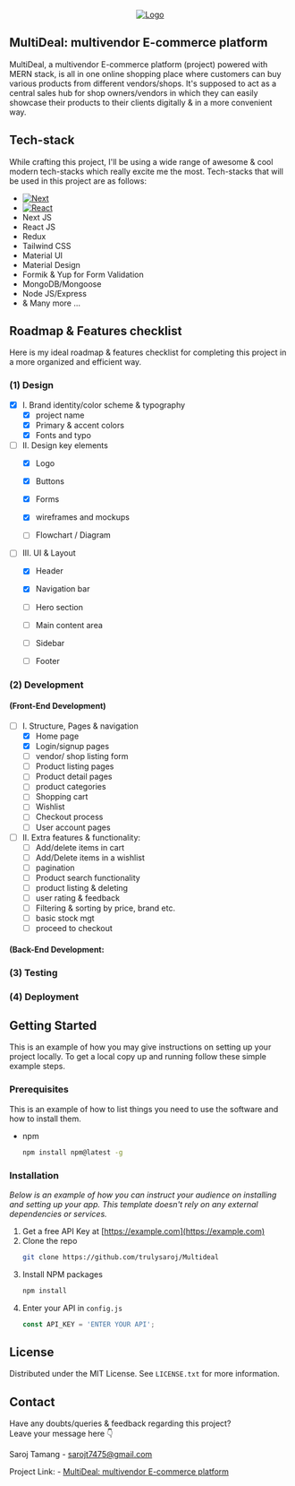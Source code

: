 


<!-- PROJECT LOGO -->
<br />
<div align="center">
  <a href="https://github.com/othneildrew/Best-README-Template">
    <img src="https://github.com/trulysaroj/Multideal/blob/master/Project%20banner.png" alt="Logo">
  </a>


</div>



<!-- TABLE OF CONTENTS -->
<!-- <details>
  <summary>Table of Contents</summary>
  <ol>
    <li>
      <a href="#about-the-project">About The Project</a>
      <ul>
        <li><a href="#built-with">Built With</a></li>
      </ul>
    </li>
    <li>
      <a href="#getting-started">Getting Started</a>
      <ul>
        <li><a href="#prerequisites">Prerequisites</a></li>
        <li><a href="#installation">Installation</a></li>
      </ul>
    </li>
    <li><a href="#usage">Usage</a></li>
    <li><a href="#roadmap">Roadmap</a></li>
    <li><a href="#contributing">Contributing</a></li>
    <li><a href="#license">License</a></li>
    <li><a href="#contact">Contact</a></li>
    <li><a href="#acknowledgments">Acknowledgments</a></li>
  </ol>
</details> -->




<!-- ABOUT THE PROJECT -->
## MultiDeal: multivendor E-commerce platform


MultiDeal, a multivendor E-commerce platform (project) powered with MERN stack, is all in one online shopping place where customers can buy various products from different vendors/shops. It's supposed to act as a central sales hub for shop owners/vendors in which they can easily showcase their products to their clients digitally  & in a more convenient way.






## Tech-stack 

While crafting this project, I'll be using a wide range of awesome & cool modern tech-stacks which really excite me the most. Tech-stacks that will be used in this project are as follows:

* [![Next][Next.js]][Next-url]
* [![React][React.js]][React-url]
* Next JS
* React JS
* Redux
* Tailwind CSS
* Material UI
* Material Design
* Formik & Yup for Form Validation
* MongoDB/Mongoose
* Node JS/Express
* & Many more ...




















<!-- ROADMAP -->
## Roadmap & Features checklist
Here is my ideal roadmap & features checklist for completing this project in a more organized and efficient way.

### (1) Design

- [X] I. Brand identity/color scheme & typography 
    - [X] project name
    - [X] Primary & accent colors
    - [X] Fonts and typo

- [ ] II. Design key elements 
    - [X] Logo
    - [X] Buttons
    - [X] Forms
    - [X] wireframes and mockups
    - [ ] Flowchart / Diagram


- [ ] III. UI & Layout
    - [X] Header
    - [X] Navigation bar
    - [ ] Hero section 
    - [ ]  Main content area
    - [ ] Sidebar
    - [ ] Footer



### (2) Development

 #### (Front-End Development)

- [ ] I. Structure, Pages & navigation 
    - [X] Home page
    - [X] Login/signup pages
    - [ ] vendor/ shop listing form
    - [ ] Product listing pages
    - [ ] Product detail pages
    - [ ] product categories 
    - [ ] Shopping cart
    - [ ] Wishlist 
    - [ ] Checkout process
    - [ ] User account pages

- [ ] II. Extra features & functionality:
     - [ ] Add/delete items in cart 
     - [ ] Add/Delete items in a wishlist
     - [ ] pagination
     - [ ] Product search functionality
     - [ ] product listing & deleting 
     - [ ] user rating & feedback
     - [ ] Filtering & sorting by price, brand etc.
     - [ ] basic stock mgt
     - [ ] proceed to checkout 

 #### (Back-End Development:




### (3) Testing 

### (4) Deployment





<!-- GETTING STARTED -->
## Getting Started

This is an example of how you may give instructions on setting up your project locally.
To get a local copy up and running follow these simple example steps.

### Prerequisites

This is an example of how to list things you need to use the software and how to install them.
* npm
  ```sh
  npm install npm@latest -g
  ```

### Installation

_Below is an example of how you can instruct your audience on installing and setting up your app. This template doesn't rely on any external dependencies or services._

1. Get a free API Key at [https://example.com](https://example.com)
2. Clone the repo
   ```sh
   git clone https://github.com/trulysaroj/Multideal
   ```
3. Install NPM packages
   ```sh
   npm install
   ```
4. Enter your API in `config.js`
   ```js
   const API_KEY = 'ENTER YOUR API';
   ```






<!-- LICENSE -->
## License

Distributed under the MIT License. See `LICENSE.txt` for more information.




<!-- CONTACT -->
## Contact
Have any doubts/queries & feedback regarding this project? <br>
  Leave your message here 👇

Saroj Tamang - sarojt7475@gmail.com

Project Link: - [MultiDeal: multivendor E-commerce platform](https://github.com/trulysaroj/Multideal)





<!-- ACKNOWLEDGMENTS -->



<!-- MARKDOWN LINKS & IMAGES -->
<!-- https://www.markdownguide.org/basic-syntax/#reference-style-links -->
[contributors-shield]: https://img.shields.io/github/contributors/othneildrew/Best-README-Template.svg?style=for-the-badge
[contributors-url]: https://github.com/othneildrew/Best-README-Template/graphs/contributors
[forks-shield]: https://img.shields.io/github/forks/othneildrew/Best-README-Template.svg?style=for-the-badge
[forks-url]: https://github.com/othneildrew/Best-README-Template/network/members
[stars-shield]: https://img.shields.io/github/stars/othneildrew/Best-README-Template.svg?style=for-the-badge
[stars-url]: https://github.com/othneildrew/Best-README-Template/stargazers
[issues-shield]: https://img.shields.io/github/issues/othneildrew/Best-README-Template.svg?style=for-the-badge
[issues-url]: https://github.com/othneildrew/Best-README-Template/issues
[license-shield]: https://img.shields.io/github/license/othneildrew/Best-README-Template.svg?style=for-the-badge
[license-url]: https://github.com/othneildrew/Best-README-Template/blob/master/LICENSE.txt
[linkedin-shield]: https://img.shields.io/badge/-LinkedIn-black.svg?style=for-the-badge&logo=linkedin&colorB=555
[linkedin-url]: https://linkedin.com/in/othneildrew
[product-screenshot]: images/screenshot.png
[Next.js]: https://img.shields.io/badge/next.js-000000?style=for-the-badge&logo=nextdotjs&logoColor=white
[Next-url]: https://nextjs.org/
[React.js]: https://img.shields.io/badge/React-20232A?style=for-the-badge&logo=react&logoColor=61DAFB
[React-url]: https://reactjs.org/


